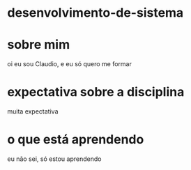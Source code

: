# desenvolvimento-de-sistema

# sobre mim
oi eu sou Claudio, e eu só quero me formar
# expectativa sobre a disciplina 
muita expectativa 
# o que está aprendendo 
eu não sei, só estou aprendendo 
